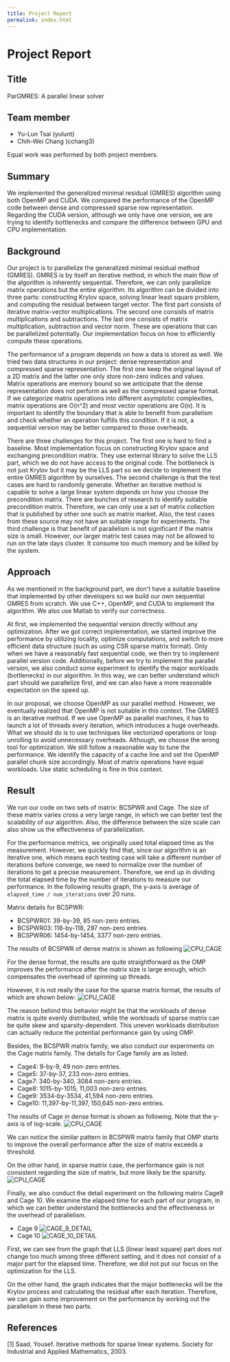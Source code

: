 ```yaml
---
title: Project Report
permalink: index.html
---
```



Project Report
======================

## Title

ParGMRES: A parallel linear solver

## Team member

- Yu-Lun Tsai (yulunt)
- Chih-Wei Chang (cchang3)


Equal work was performed by both project members.


## Summary

We implemented the generalized minimal residual (GMRES) algorithm using both 
OpenMP and CUDA. We compared the performance of the OpenMP code between dense 
and compressed sparse row representation. Regarding the CUDA version, although 
we only have one version, we are trying to identify bottlenecks and compare 
the difference between GPU and CPU implementation.


<!-- ## Challenges -->
<!-- One of the challenge here is implementation of linear algebra algorithm. We --> 
<!-- thought that the most complex part of the program is the part that compute  -->
<!-- the Krylov space. However, after we start implementing the algorithm, we    -->
<!-- realized that there is a linear least square part at the end of each iteration. --> 
<!-- We implemented three version to solve these problem: the power method for SVD,  -->
<!-- the Jacobian method for SVD, and QR householder reduction. We finally picked    -->
<!-- QR reduction to solve the LLS because it is not an iterative method and its     -->
<!-- complexity depends directly on the size of matrix. Besides, the Jacobian SVD    -->
<!-- consists of operations on small 2x2 matrices constructed by accessing           -->
<!-- different (i, j) locations. We considered it hard to being parallelized.        -->
<!-- The benefit of parallelize matrix operations becomes significant only when      -->
<!-- the matrix size is large enough. However, when the size increases, the memory   -->
<!-- footprints impact the overall performance as well. Most of our operations       -->
<!-- are memory bound. In order to improve the performance, we have to identify      -->
<!-- the part in code where we waste the bandwidth.                                  -->


## Background

Our project is to parallelize the generalized minimal residual method (GMRES). 
GMRES is by itself an iterative method, in which the main flow of the algorithm 
is inherently sequential. Therefore, we can only parallelize matrix operations 
but the entire algorithm. Its algorithm can be divided into three parts: constructing 
Krylov space, solving linear least square problem, and computing the residual 
between target vector. The first part consists of iterative matrix-vector 
multiplications. The second one consists of matrix multiplications and subtractions. 
The last one consists of matrix multiplication, subtraction and vector norm. 
These are operations that can be parallelized potentially. Our implementation 
focus on how to efficiently compute these operations. 

The performance of a program depends on how a data is stored as well. We tried 
two data structures in our project: dense representation and compressed sparse 
representation. The first one keep the original layout of a 2D matrix and the 
latter one only store non-zero indices and values. Matrix operations are memory 
bound so we anticipate that the dense representation does not perform as well as 
the compressed sparse format. If we categorize matrix operations into different 
asymptotic complexities, matrix operations are O(n^2) and most vector operations 
are O(n). It is important to identify the boundary that is able to benefit from 
parallelism and check whether an operation fulfills this condition. If it is not, 
a sequential version may be better compared to those overheads.

There are three challenges for this project. The first one is hard to find a baseline. 
Most implementation focus on constructing Krylov space and exchanging precondition 
matrix. They use external library to solve the LLS part, which we do not have access 
to the original code. The bottleneck is not just Krylov but it may be the LLS part 
so we decide to implement the entire GMRES algorithm by ourselves. The second 
challenge is that the test cases are hard to randomly generate. Whether an iterative 
method is capable to solve a large linear system depends on how you choose the 
precondition matrix. There are bunches of research to identify suitable precondition 
matrix. Therefore, we can only use a set of matrix collection that is published by 
other one such as matrix market. Also, the test cases from these source may not have 
an suitable range for experiments. The third challenge is that benefit of parallelism 
is not significant if the matrix size is small. However, our larger matrix test cases 
may not be allowed to run on the late days cluster. It consume too much memory and be 
killed by the system.

<!-- Describe the algorithm, application, or system you parallelized in computer -->
<!-- science terms. (Recall our discussion from the last day of class.) Figure(s) -->
<!-- would be really useful here. -->

## Approach

As we mentioned in the background part, we don't have a suitable baseline that 
implemented by other developers so we build our own sequential GMRES from
scratch. We use C++, OpenMP, and CUDA to implement the algorithm. We also use
Matlab to verify our correctness.

At first, we implemented the sequential version directly without any
optimization. After we got correct implementation, we started improve the
performance by utilizing locality, optimize computations, and switch to more
efficient data structure (such as using CSR sparse matrix format). Only when we
have a reasonably fast sequential code, we then try to implement parallel
version code. Additionally, before we try to implement the parallel version, we
also conduct some experiment to identify the major workloads (bottlenecks) in
our algorithm. In this way, we can better understand which part should we
parallelize first, and we can also have a more reasonable expectation on the
speed up.

In our proposal, we choose OpenMP as our parallel method. However, we eventually
realized that OpenMP is not suitable in this context. The GMRES is an iterative
method. If we use OpenMP as parallel machines, it has to launch a lot of threads
every iteration, which introduces a huge overheads. What we should do is to use
techniques like vectorized operations or loop unrolling to avoid unnecessary
overheads. Although, we choose the wrong tool for optimization. We still follow
a reasonable way to tune the performance. We identify the capacity of a cache
line and set the OpenMP parallel chunk size accordingly. Most of matrix
operations have equal workloads. Use static scheduling is fine in this context.

## Result

We run our code on two sets of matrix: BCSPWR and Cage. The size of these matrix
varies cross a very large range, in which we can better test the scalability of
our algorithm. Also, the difference between the size scale can also show us the
effectiveness of parallelization.

For the performance metrics, we originally used total elapsed time as the
measurement. However, we quickly find that, since our algorithm is an iterative
one, which means each testing case will take a different number of iterations
before converge, we need to normalize over the number of iterations to get a
precise measurement. Therefore, we end up in dividing the total elapsed time
by the number of iterations to measure our performance. In the following
results graph, the y-axis is average of `elapsed_time / num_iterations` over 20
runs.

Matrix details for BCSPWR:
- BCSPWR01: 39-by-39, 85 non-zero entries.
- BCSPWR03: 118-by-118, 297 non-zero entries.
- BCSPWR06: 1454-by-1454, 3377 non-zero entries.

The results of BCSPWR of dense matrix is shown as following
![CPU_CAGE](imgs/bcspwr_dense.png) 

For the dense format, the results are quite straightforward as the OMP improves
the performance after the matrix size is large enough, which compensates the
overhead of spinning up threads.

However, it is not really the case for the sparse matrix format, the results of which
are shown below:
![CPU_CAGE](imgs/bcspwr_sparse.png) 

The reason behind this behavior might be that the workloads of dense matrix is quite
evenly distributed, while the workloads of sparse matrix can be quite skew and
sparsity-dependent. This uneven workloads distribution can actually reduce the potential
performance gain by using OMP.

Besides, the BCSPWR matrix family, we also conduct our experiments on the Cage matrix family.
The details for Cage family are as listed:
- Cage4: 9-by-9, 49 non-zero entries.
- Cage5: 37-by-37, 233 non-zero entries.
- Cage7: 340-by-340, 3084 non-zero entries.
- Cage8: 1015-by-1015, 11,003 non-zero entries.
- Cage9: 3534-by-3534, 41,594 non-zero entries.
- Cage10: 11,397-by-11,397, 150,645 non-zero entries.

The results of Cage in dense format is shown as following. Note that the y-axis is of log-scale.
![CPU_CAGE](imgs/cage_dense.png) 

We can notice the similar pattern in BCSPWR matrix family that OMP starts to improve the overall
performance after the size of matrix exceeds a threshold.

On the other hand, in sparse matrix case, the performance gain is not consistent regarding the size
of matrix, but more likely be the sparsity.
![CPU_CAGE](imgs/cage_sparse.png) 

Finally, we also conduct the detail experiment on the following matrix Cage9 and
Cage 10. We examine the elapsed time for each part of our program, in which we
can better understand the bottlenecks and the effectiveness or the overhead of
parallelism.

- Cage 9
  ![CAGE_9_DETAIL](imgs/cage9_case.png) 
- Cage 10
  ![CAGE_10_DETAIL](imgs/cage10_case.png) 

First, we can see from the graph that LLS (linear least square) part does not
change too much among three different setting, and it does not consist of a
major part for the elapsed time. Therefore, we did not put our focus on the
optimization for the LLS.

On the other hand, the graph indicates that the major bottlenecks will be the
Krylov process and calculating the residual after each iteration. Therefore,
we can gain some improvement on the performance by working out the parallelism
in these two parts.

## References

[1] Saad, Yousef. Iterative methods for sparse linear systems. Society for Industrial and Applied Mathematics, 2003.
